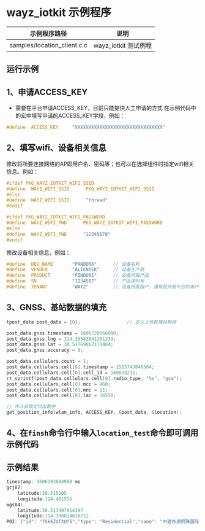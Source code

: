 # wayz_iotkit 示例程序 #

| 示例程序路径                   | 说明 |
| ----                          | ---- |
| samples/location_client.c.c   | wayz_iotkit 测试例程 |

## 运行示例 ##

## 1、申请ACCESS_KEY

- 需要在平台申请ACCESS_KEY，目前只能提供人工申请的方式
在示例代码中的宏中填写申请的ACCESS_KEY字段，例如：
```c
#define  ACCESS_KEY     "XXXXXXXXXXXXXXXXXXXXXXXXXXXXXXXX"
```
## 2、填写wifi、设备相关信息
修改将所要连接网络的AP即用户名、密码等；也可以在选择组件时指定wifi相关信息。例如：
```c
#ifdef PKG_WAYZ_IOTKIT_WIFI_SSID
#define  WAYZ_WIFI_SSID      PKG_WAYZ_IOTKIT_WIFI_SSID
#else
#define  WAYZ_WIFI_SSID      "thread"
#endif

#ifdef PKG_WAYZ_IOTKIT_WIFI_PASSWORD
#define  WAYZ_WIFI_PWD      PKG_WAYZ_IOTKIT_WIFI_PASSWORD
#else
#define  WAYZ_WIFI_PWD      "12345678"
#endif
```
修改设备相关信息，例如：
```c
#define  DEV_NAME       "PANDDRA"      // 设备名称
#define  VENDER         "ALIENTEK"	   // 设备生产商
#define  PRODUCT        "FINDU01"	   // 设备所属产品
#define  SN             "1234567"	   // 产品序列号
#define  TENANT         "WAYZ"		   // 设备所属租户，通常是开放平台的用户 ID
```

## 3、GNSS、基站数据的填充

```c
tpost_data post_data = {0};					// 定义上传数据结构体

post_data.gnss.timestamp = 1606729066000;
post_data.gnss.lng = 114.39583641301239;
post_data.gnss.lat = 30.51769862171484;
post_data.gnss.accuracy = 8;

post_data.cellulars.count = 1;
post_data.cellulars.cell[0].timestamp = 1515743846504;
post_data.cellulars.cell[0].cell_id = 149833211;
rt_sprintf(post_data.cellulars.cell[0].radio_type, "%s", "gsm");
post_data.cellulars.cell[0].mcc = 460;
post_data.cellulars.cell[0].mnc = 11;
post_data.cellulars.cell[0].lac = 36558;

// 传入获取定位函数中
get_position_info(wlan_info, ACCESS_KEY, &post_data, &location); 
```

## 4、在`finsh`命令行中输入`location_test`命令即可调用示例代码


## 示例结果 ##
```c
timestamp: 1606293694990 ms
gcj02:
	latitude:30.515105
	longitude:114.401555
wgs84:
	latitude:30.517407914397
	longitude:114.396014616712
POI: {"id": "7SkEZdfXQfS","type": "Residential","name": "中建东湖明珠国际公馆","categories":[{"id": 10200,"name": "住宅"}]}
```
